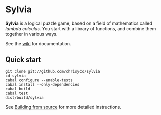 Sylvia
======

**Sylvia** is a logical puzzle game, based on a field of mathematics
called *lambda calculus*. You start with a library of functions, and
combine them together in various ways.

See the [wiki][] for documentation.


Quick start
-----------

    git clone git://github.com/chrisyco/sylvia
    cd sylvia
    cabal configure --enable-tests
    cabal install --only-dependencies
    cabal build
    cabal test
    dist/build/sylvia

See [Building from source][] for more detailed instructions.


[wiki]: https://github.com/chrisyco/sylvia/wiki/
[Building from source]: https://github.com/chrisyco/sylvia/wiki/Building-from-source

